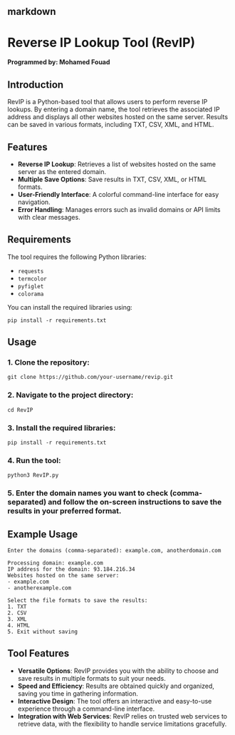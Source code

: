 ## markdown
# Reverse IP Lookup Tool (RevIP)

**Programmed by: Mohamed Fouad**

## Introduction

RevIP is a Python-based tool that allows users to perform reverse IP lookups. By entering a domain name, the tool retrieves the associated IP address and displays all other websites hosted on the same server. Results can be saved in various formats, including TXT, CSV, XML, and HTML.

## Features

- **Reverse IP Lookup**: Retrieves a list of websites hosted on the same server as the entered domain.
- **Multiple Save Options**: Save results in TXT, CSV, XML, or HTML formats.
- **User-Friendly Interface**: A colorful command-line interface for easy navigation.
- **Error Handling**: Manages errors such as invalid domains or API limits with clear messages.

## Requirements

The tool requires the following Python libraries:

- `requests`
- `termcolor`
- `pyfiglet`
- `colorama`

You can install the required libraries using:

```
pip install -r requirements.txt
```

## Usage

### 1. Clone the repository:

```
git clone https://github.com/your-username/revip.git
```

### 2. Navigate to the project directory:

```
cd RevIP
```

### 3. Install the required libraries:

```
pip install -r requirements.txt
```

### 4. Run the tool:

```
python3 RevIP.py
```

### 5. Enter the domain names you want to check (comma-separated) and follow the on-screen instructions to save the results in your preferred format.

## Example Usage

```
Enter the domains (comma-separated): example.com, anotherdomain.com

Processing domain: example.com
IP address for the domain: 93.184.216.34
Websites hosted on the same server:
- example.com
- anotherexample.com

Select the file formats to save the results:
1. TXT
2. CSV
3. XML
4. HTML
5. Exit without saving
```

## Tool Features

- **Versatile Options**: RevIP provides you with the ability to choose and save results in multiple formats to suit your needs.
- **Speed and Efficiency**: Results are obtained quickly and organized, saving you time in gathering information.
- **Interactive Design**: The tool offers an interactive and easy-to-use experience through a command-line interface.
- **Integration with Web Services**: RevIP relies on trusted web services to retrieve data, with the flexibility to handle service limitations gracefully.
